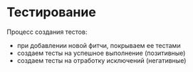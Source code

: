 Тестирование
=====

Процесс создания тестов:

* при добавлении новой фитчи, покрываем ее тестами
* создаем тесты на успешное выполнение (позитивные)
* создаем тесты на отработку исключений (негативные)
